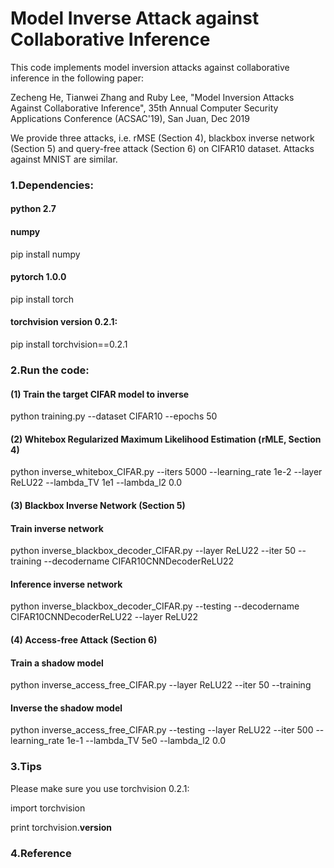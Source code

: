 # Model Inverse Attack against Collaborative Inference

This code implements model inversion attacks against collaborative inference in the following paper:

Zecheng He, Tianwei Zhang and Ruby Lee, "Model Inversion Attacks Against Collaborative Inference", 35th Annual Computer Security Applications Conference (ACSAC'19), San Juan, Dec 2019

We provide three attacks, i.e. rMSE (Section 4), blackbox inverse network (Section 5) and query-free attack (Section 6) on CIFAR10 dataset. Attacks against MNIST are similar.

### 1.Dependencies:
#### python 2.7
#### numpy
pip install numpy
#### pytorch 1.0.0
pip install torch
#### torchvision version 0.2.1:
pip install torchvision==0.2.1


### 2.Run the code:
#### (1) Train the target CIFAR model to inverse

python training.py --dataset CIFAR10 --epochs 50

#### (2) Whitebox Regularized Maximum Likelihood Estimation (rMLE, Section 4)

python inverse_whitebox_CIFAR.py --iters 5000 --learning_rate 1e-2 --layer ReLU22 --lambda_TV 1e1 --lambda_l2 0.0

#### (3) Blackbox Inverse Network (Section 5)
#### Train inverse network
python inverse_blackbox_decoder_CIFAR.py --layer ReLU22 --iter 50 --training --decodername CIFAR10CNNDecoderReLU22
#### Inference inverse network
python inverse_blackbox_decoder_CIFAR.py --testing --decodername CIFAR10CNNDecoderReLU22 --layer ReLU22

#### (4) Access-free Attack (Section 6)

#### Train a shadow model
python inverse_access_free_CIFAR.py --layer ReLU22 --iter 50 --training

#### Inverse the shadow model
python inverse_access_free_CIFAR.py --testing --layer ReLU22 --iter 500 --learning_rate 1e-1 --lambda_TV 5e0 --lambda_l2 0.0


### 3.Tips

Please make sure you use torchvision 0.2.1:

import torchvision

print torchvision.__version__


### 4.Reference
